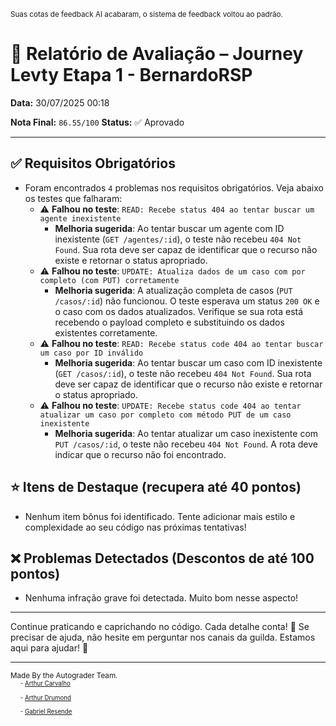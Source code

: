 <sup>Suas cotas de feedback AI acabaram, o sistema de feedback voltou ao padrão.</sup>

# 🧪 Relatório de Avaliação – Journey Levty Etapa 1 - BernardoRSP

**Data:** 30/07/2025 00:18

**Nota Final:** `86.55/100`
**Status:** ✅ Aprovado

---
## ✅ Requisitos Obrigatórios
- Foram encontrados `4` problemas nos requisitos obrigatórios. Veja abaixo os testes que falharam:
  - ⚠️ **Falhou no teste**: `READ: Recebe status 404 ao tentar buscar um agente inexistente`
    - **Melhoria sugerida**: Ao tentar buscar um agente com ID inexistente (`GET /agentes/:id`), o teste não recebeu `404 Not Found`. Sua rota deve ser capaz de identificar que o recurso não existe e retornar o status apropriado.
  - ⚠️ **Falhou no teste**: `UPDATE: Atualiza dados de um caso com por completo (com PUT) corretamente`
    - **Melhoria sugerida**: A atualização completa de casos (`PUT /casos/:id`) não funcionou. O teste esperava um status `200 OK` e o caso com os dados atualizados. Verifique se sua rota está recebendo o payload completo e substituindo os dados existentes corretamente.
  - ⚠️ **Falhou no teste**: `READ: Recebe status code 404 ao tentar buscar um caso por ID inválido`
    - **Melhoria sugerida**: Ao tentar buscar um caso com ID inexistente (`GET /casos/:id`), o teste não recebeu `404 Not Found`. Sua rota deve ser capaz de identificar que o recurso não existe e retornar o status apropriado.
  - ⚠️ **Falhou no teste**: `UPDATE: Recebe status code 404 ao tentar atualizar um caso por completo com método PUT de um caso inexistente`
    - **Melhoria sugerida**: Ao tentar atualizar um caso inexistente com `PUT /casos/:id`, o teste não recebeu `404 Not Found`. A rota deve indicar que o recurso não foi encontrado.

## ⭐ Itens de Destaque (recupera até 40 pontos)
- Nenhum item bônus foi identificado. Tente adicionar mais estilo e complexidade ao seu código nas próximas tentativas!

## ❌ Problemas Detectados (Descontos de até 100 pontos)
- Nenhuma infração grave foi detectada. Muito bom nesse aspecto!

---
Continue praticando e caprichando no código. Cada detalhe conta! 💪
Se precisar de ajuda, não hesite em perguntar nos canais da guilda. Estamos aqui para ajudar! 🤝

---
<sup>Made By the Autograder Team.</sup><br>&nbsp;&nbsp;&nbsp;&nbsp;<sup><sup>- [Arthur Carvalho](https://github.com/ArthurCRodrigues)</sup></sup><br>&nbsp;&nbsp;&nbsp;&nbsp;<sup><sup>- [Arthur Drumond](https://github.com/drumondpucminas)</sup></sup><br>&nbsp;&nbsp;&nbsp;&nbsp;<sup><sup>- [Gabriel Resende](https://github.com/gnvr29)</sup></sup>